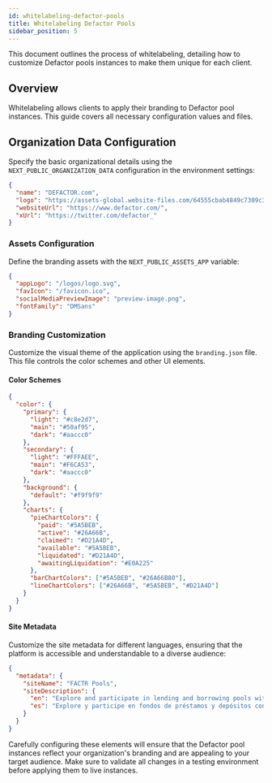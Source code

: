 ```yaml
---
id: whitelabeling-defactor-pools
title: Whitelabeling Defactor Pools
sidebar_position: 5
---
```


This document outlines the process of whitelabeling, detailing how to customize Defactor pools instances to make them unique for each client.

## Overview

Whitelabeling allows clients to apply their branding to Defactor pool instances. This guide covers all necessary configuration values and files.

## Organization Data Configuration

Specify the basic organizational details using the `NEXT_PUBLIC_ORGANIZATION_DATA` configuration in the environment settings:

```json
{
  "name": "DEFACTOR.com",
  "logo": "https://assets-global.website-files.com/64555cbab4849c7309c3ff36/6455615a7df9d0409fb8f99d_Defactor%20Favicon%20-%2032x32.png",
  "websiteUrl": "https://www.defactor.com/",
  "xUrl": "https://twitter.com/defactor_"
}
```

### Assets Configuration

Define the branding assets with the `NEXT_PUBLIC_ASSETS_APP` variable:

```json
{
  "appLogo": "/logos/logo.svg",
  "favIcon": "/favicon.ico",
  "socialMediaPreviewImage": "preview-image.png",
  "fontFamily": "DMSans"
}
```

### Branding Customization

Customize the visual theme of the application using the `branding.json` file. This file controls the color schemes and other UI elements.

#### Color Schemes

```json
{
  "color": {
    "primary": {
      "light": "#c8e2d7",
      "main": "#50af95",
      "dark": "#aaccc0"
    },
    "secondary": {
      "light": "#FFFAEE",
      "main": "#F6CA53",
      "dark": "#aaccc0"
    },
    "background": {
      "default": "#f9f9f9"
    },
    "charts": {
      "pieChartColors": {
        "paid": "#5A5BEB",
        "active": "#26A66B",
        "claimed": "#D21A4D",
        "available": "#5A5BEB",
        "liquidated": "#D21A4D",
        "awaitingLiquidation": "#E0A225"
      },
      "barChartColors": ["#5A5BEB", "#26A66B80"],
      "lineChartColors": ["#26A66B", "#5A5BEB", "#D21A4D"]
    }
  }
}
```

#### Site Metadata

Customize the site metadata for different languages, ensuring that the platform is accessible and understandable to a diverse audience:

```json
{
  "metadata": {
    "siteName": "FACTR Pools",
    "siteDescription": {
      "en": "Explore and participate in lending and borrowing pools with ease",
      "es": "Explore y participe en fondos de préstamos y depósitos con facilidad."
    }
  }
}
```

Carefully configuring these elements will ensure that the Defactor pool instances reflect your organization's branding and are appealing to your target audience. Make sure to validate all changes in a testing environment before applying them to live instances.
